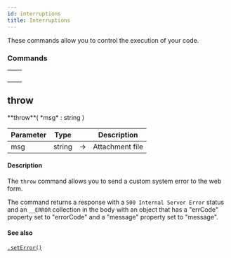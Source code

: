 ```yaml
---
id: interruptions
title: Interruptions
---
```


These commands allow you to control the execution of your code. 



### Commands

||
|---|
|[<!-- INCLUDE #_command_.throw.Syntax -->](#throw)&nbsp;&nbsp;&nbsp;&nbsp;<!-- INCLUDE #_command_.throw.Summary -->|



## throw


<!-- REF #_command_.throw.Syntax -->**throw**( *msg* : string )<!-- END REF -->


<!-- REF #_command_.throw.Syntax -->

|Parameter|Type||Description|
|---------|--- |:---:|------|
|msg|string|->|Attachment file|
<!-- END REF -->


#### Description

The `throw` command <!-- REF #_command_.throw.Summary -->allows you to send a custom system error to the web form<!-- END REF -->.

The command returns a response with a `500 Internal Server Error` status and an `__ERROR` collection in the body with an object that has a "errCode" property set to "errorCode" and a "message" property set to "message".

#### See also

[`.setError()`](WebForm.md#seterror)
